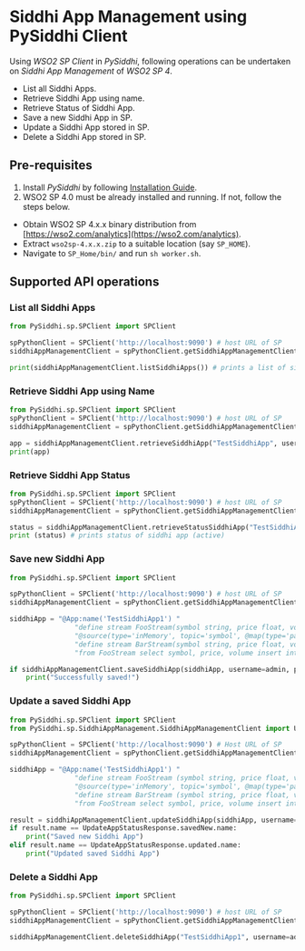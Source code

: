 # Siddhi App Management using PySiddhi Client

Using _WSO2 SP Client_ in _PySiddhi_, following operations can be undertaken on _Siddhi App Management_ of _WSO2 SP 4_.
* List all Siddhi Apps.
* Retrieve Siddhi App using name.
* Retrieve Status of Siddhi App.
* Save a new Siddhi App in SP.
* Update a Siddhi App stored in SP.
* Delete a Siddhi App stored in SP.

## Pre-requisites
1. Install _PySiddhi_ by following [Installation Guide](Installation-Guide.md).
2. WSO2 SP 4.0 must be already installed and running. If not, follow the steps below.
  - Obtain WSO2 SP 4.x.x binary distribution from [https://wso2.com/analytics](https://wso2.com/analytics).
  - Extract `wso2sp-4.x.x.zip` to a suitable location (say `SP_HOME`).
  - Navigate to `SP_Home/bin/` and run `sh worker.sh`.

## Supported API operations 

### List all Siddhi Apps
```python
from PySiddhi.sp.SPClient import SPClient

spPythonClient = SPClient('http://localhost:9090') # host URL of SP
siddhiAppManagementClient = spPythonClient.getSiddhiAppManagementClient()

print(siddhiAppManagementClient.listSiddhiApps()) # prints a list of siddhi apps
```
### Retrieve Siddhi App using Name
```python
from PySiddhi.sp.SPClient import SPClient
spPythonClient = SPClient('http://localhost:9090') # host URL of SP
siddhiAppManagementClient = spPythonClient.getSiddhiAppManagementClient()

app = siddhiAppManagementClient.retrieveSiddhiApp("TestSiddhiApp", username=admin, password=admin)
print(app)
```

### Retrieve Siddhi App Status
```python
from PySiddhi.sp.SPClient import SPClient
spPythonClient = SPClient('http://localhost:9090') # host URL of SP
siddhiAppManagementClient = spPythonClient.getSiddhiAppManagementClient()

status = siddhiAppManagementClient.retrieveStatusSiddhiApp("TestSiddhiApp", username=admin, password=admin)
print (status) # prints status of siddhi app (active)
```

### Save new Siddhi App
```python
from PySiddhi.sp.SPClient import SPClient

spPythonClient = SPClient('http://localhost:9090') # host URL of SP
siddhiAppManagementClient = spPythonClient.getSiddhiAppManagementClient()

siddhiApp = "@App:name('TestSiddhiApp1') " 
                "define stream FooStream(symbol string, price float, volume long); " 
                "@source(type='inMemory', topic='symbol', @map(type='passThrough')) " 
                "define stream BarStream(symbol string, price float, volume long); "
                "from FooStream select symbol, price, volume insert into BarStream; "

if siddhiAppManagementClient.saveSiddhiApp(siddhiApp, username=admin, password=admin):
    print("Successfully saved!")
```
### Update a saved Siddhi App
```python
from PySiddhi.sp.SPClient import SPClient
from PySiddhi.sp.SiddhiAppManagement.SiddhiAppManagementClient import UpdateAppStatusResponse

spPythonClient = SPClient('http://localhost:9090') # Host URL of SP
siddhiAppManagementClient = spPythonClient.getSiddhiAppManagementClient()

siddhiApp = "@App:name('TestSiddhiApp1') " 
                "define stream FooStream (symbol string, price float, volume long); " 
                "@source(type='inMemory', topic='symbol', @map(type='passThrough')) " 
                "define stream BarStream (symbol string, price float, volume long); " 
                "from FooStream select symbol, price, volume insert into BarStream; "

result = siddhiAppManagementClient.updateSiddhiApp(siddhiApp, username=admin, password=admin)
if result.name == UpdateAppStatusResponse.savedNew.name:
    print("Saved new Siddhi App")
elif result.name == UpdateAppStatusResponse.updated.name:
    print("Updated saved Siddhi App")
```
### Delete a Siddhi App
```python
from PySiddhi.sp.SPClient import SPClient

spPythonClient = SPClient('http://localhost:9090') # host URL of SP
siddhiAppManagementClient = spPythonClient.getSiddhiAppManagementClient()

siddhiAppManagementClient.deleteSiddhiApp("TestSiddhiApp1", username=admin, password=admin) # returns True if successfully deleted
```